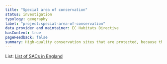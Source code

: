 ```yaml
---
title: "Special area of conservation"
status: investigation
typology: geography
label: "project:special-area-of-conservation"
data provider and maintainer: EC Habitats Directive
hasContent: true
pageFeedback: false
summary: High-quality conservation sites that are protected, because they will make a significant contribution to conserving habitats and species.
---
```


List: [List of SACs in England](https://sac.jncc.gov.uk/site/england)
